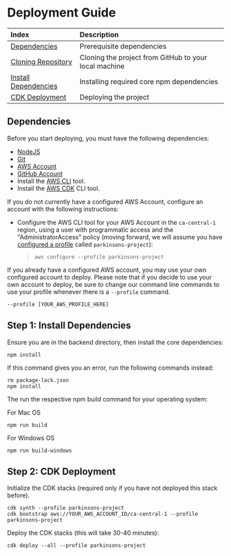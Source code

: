 # Deployment Guide

| Index                                                                    | Description                                 |
| :----------------------------------------------------------------------- | :------------------------------------------ |
| [Dependencies](#dependencies)                                            | Prerequisite dependencies    |
| [Cloning Repository](#step-1-cloning-the-repository)                     | Cloning the project from GitHub to your local machine       |
| [Install Dependencies](#step-2-install-dependencies)                     | Installing required core npm dependencies      |
| [CDK Deployment](#step-3-cdk-deployment-part-1)                   | Deploying the project |

## Dependencies
Before you start deploying, you must have the following dependencies:
- [NodeJS](https://nodejs.org/en/download/)
- [Git](https://git-scm.com/downloads)
- [AWS Account](https://aws.amazon.com/account/) 
- [GitHub Account](https://github.com/) 
- Install the [AWS CLI](https://aws.amazon.com/cli/) tool.
- Install the [AWS CDK](https://docs.aws.amazon.com/cdk/latest/guide/cli.html) CLI tool.


If you do not currently have a configured AWS Account, configure an account with the following instructions:

- Configure the AWS CLI tool for your AWS Account in the `ca-central-1` region, using a user with programmatic access and the "AdministratorAccess" policy (moving forward, we will assume you have [configured a profile](https://awscli.amazonaws.com/v2/documentation/api/latest/reference/configure/index.html) called `parkinsons-project`):
  > `aws configure --profile parkinsons-project`

If you already have a configured AWS account, you may use your own configured account to deploy. Please note that if you decide to use your own account to deploy, be sure to change our command line commands to use your profile whenever there is a ```--profile``` command.
```
--profile [YOUR_AWS_PROFILE_HERE]
```


## Step 1: Install Dependencies
Ensure you are in the backend directory, then install the core dependencies:
```
npm install
```

If this command gives you an error, run the following commands instead:
```
rm package-lock.json
npm install
```

The run the respective npm build command for your operating system:

For Mac OS
```
npm run build
```

For Windows OS
```
npm run build-windows
```

## Step 2: CDK Deployment
Initialize the CDK stacks (required only if you have not deployed this stack before). 
```
cdk synth --profile parkinsons-project
cdk bootstrap aws://YOUR_AWS_ACCOUNT_ID/ca-central-1 --profile parkinsons-project
```

Deploy the CDK stacks (this will take 30-40 minutes):

```
cdk deploy --all --profile parkinsons-project
```


